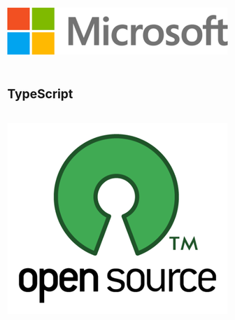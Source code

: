 <!-- .slide: data-background="url('resources/typescript-blueprint.svg') no-repeat #03324C center"-->

![Microsoft](resources/microsoft-logo.jpg) <!-- .element class="small-logo" -->

<br />

# TypeScript

<br />

![Open Source](resources/opensource.png) <!-- .element class="small-logo" -->
